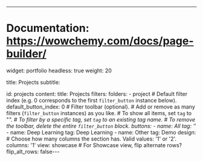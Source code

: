 ---
# Documentation: https://wowchemy.com/docs/page-builder/
widget: portfolio
headless: true
weight: 20

title: Projects
subtitle:

id: projects
content:
   title: Projects
   filters:
      folders:
         - project
      # Default filter index (e.g. 0 corresponds to the first `filter_button` instance below).
      default_button_index: 0
      # Filter toolbar (optional).
      # Add or remove as many filters (`filter_button` instances) as you like.
      # To show all items, set `tag` to "*".
      # To filter by a specific tag, set `tag` to an existing tag name.
      # To remove the toolbar, delete the entire `filter_button` block.
      buttons:
        - name: All
          tag: '*'
        - name: Deep Learning
          tag: Deep Learning
        - name: Other
          tag: Demo
design:
      # Choose how many columns the section has. Valid values: '1' or '2'.
   columns: '1'
   view: showcase
      # For Showcase view, flip alternate rows?
      flip_alt_rows: false---


